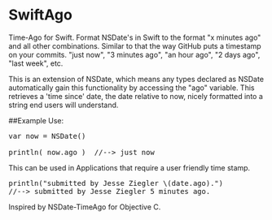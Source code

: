# SwiftAgo
Time-Ago for Swift. Format NSDate's in Swift to the format "x minutes ago" and all other combinations.
Similar to that the way GitHub puts a timestamp on your commits. "just now", "3 minutes ago", "an hour ago", "2 days ago", "last week", etc.

This is an extension of NSDate, which means any types declared as NSDate automatically gain this functionality by accessing the "ago" variable. This retrieves a 'time since' date, the date relative to now, nicely formatted into a string end users will understand.

##Example Use:
<pre>
var now = NSDate()

println( now.ago )  //--> just now
</pre>


This can be used in Applications that require a user friendly time stamp.
<pre>
println("submitted by Jesse Ziegler \(date.ago).") 
//--> submitted by Jesse Ziegler 5 minutes ago.
</pre>



Inspired by NSDate-TimeAgo for Objective C.
